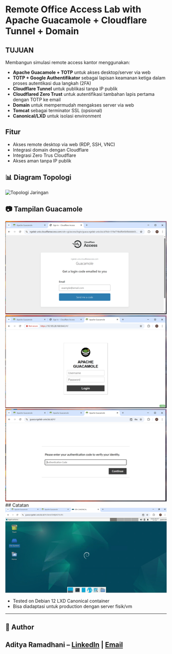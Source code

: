 
# Remote Office Access Lab with Apache Guacamole + Cloudflare Tunnel + Domain

## TUJUAN
Membangun simulasi remote access kantor menggunakan:
- **Apache Guacamole + TOTP** untuk akses desktop/server via web
- **TOTP + Google Authentifikator** sebagai lapisan keamanan ketiga dalam proses autentikasi dua langkah (2FA)
- **Cloudflare Tunnel** untuk publikasi tanpa IP publik
- **Cloudflared Zero Trust** untuk autentifikasi tambahan lapis pertama dengan TOTP ke email
- **Domain** untuk mempermudah mengakses server via web
- **Tomcat** sebagai terminator SSL (opsional)
- **Canonical/LXD** untuk isolasi environment

## Fitur
- Akses remote desktop via web (RDP, SSH, VNC)
- Integrasi domain dengan Cloudflare
- Integrasi Zero Trus Cloudflare
- Akses aman tanpa IP publik

## 📊 Diagram Topologi
![Topologi Jaringan](diagrams/network-topology.png)

## 📷 Tampilan Guacamole  
![Login Page](guacamole_images/guacalabzerotrust.png) ![Login Page](guacamole_images/guacahttps.png)
![Login Page](guacamole_images/guacalabtotp.png)## Catatan![Login Page](guacamole_images/guacalabrdp.png)

- Tested on Debian 12 LXD Canonical container
- Bisa diadaptasi untuk production dengan server fisik/vm

-------------------------------------------------------------------------------------------------------------
## 👤 Author
Aditya Ramadhani – [LinkedIn](https://linkedin.com/in/username) | [Email](mailto:ramadhaniaditya19@gmail.com)
-------------------------------------------------------------------------------------------------------------
